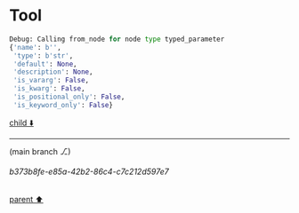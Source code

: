 # Tool

```python
Debug: Calling from_node for node type typed_parameter
{'name': b'',
 'type': b'str',
 'default': None,
 'description': None,
 'is_vararg': False,
 'is_kwarg': False,
 'is_positional_only': False,
 'is_keyword_only': False}
```

[child ⬇️](#b373b8fe-e85a-42b2-86c4-c7c212d597e7)

---

(main branch ⎇)
###### b373b8fe-e85a-42b2-86c4-c7c212d597e7
[parent ⬆️](#15e58a8f-125b-4a57-86f5-0c6bd81ef581)

